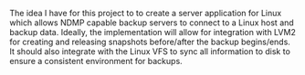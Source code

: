 The idea I have for this project to to create a server application for Linux which allows NDMP capable backup servers to connect to a Linux host and backup data. Ideally, the implementation will allow for integration with LVM2 for creating and releasing snapshots before/after the backup begins/ends. It should also integrate with the Linux VFS to sync all information to disk to ensure a consistent environment for backups.